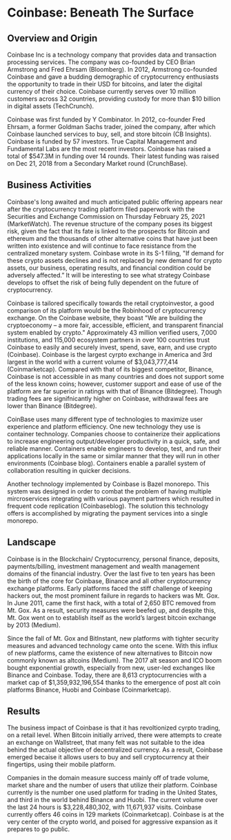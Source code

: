 # Coinbase: Beneath The Surface

## Overview and Origin
Coinbase Inc is a technology company that provides data and transaction processing services. The company was co-founded by CEO Brian Armstrong and Fred Ehrsam (Bloomberg). In 2012, Armstrong co-founded Coinbase and gave a budding demographic of cryptocurrency enthusiasts the opportunity to trade in their USD for bitcoins, and later the digital currency of their choice. Coinbase currently serves over 10 million customers across 32 countries, providing custody for more than $10 billion in digital assets (TechCrunch). 

Coinbase was first funded by Y Combinator. In 2012, co-founder Fred Ehrsam, a former Goldman Sachs trader, joined the company, after which Coinbase launched services to buy, sell, and store bitcoin (CB Insights). Coinbase is funded by 57 investors. True Capital Management and Fundamental Labs are the most recent investors. Coinbase has raised a total of $547.3M in funding over 14 rounds. Their latest funding was raised on Dec 21, 2018 from a Secondary Market round (CrunchBase).

## Business Activities

Coinbase's long awaited and much anticipated public offering appears near after the cryptocurrency trading platform filed paperwork with the Securities and Exchange Commission on Thursday February 25, 2021 (MarketWatch). The revenue structure of the company poses its biggest risk, given the fact that its fate is linked to the prospects for Bitcoin and ethereum and the thousands of other alternative coins that have just been written into existence and will continue to face resistance from the centralized monetary system. Coinbase wrote in its S-1 filing, "If demand for these crypto assets declines and is not replaced by new demand for crypto assets, our business, operating results, and financial condition could be adversely affected.” It will be interesting to see what strategy Coinbase develops to offset the risk of being fully dependent on the future of cryptocurrency.

Coinbase is tailored specifically towards the retail cryptoinvestor, a good comparison of its platform would be the Robinhood of cryptocurrency exchange. On the Coinbase website, they boast "We are building the cryptoeconomy – a more fair, accessible, efficient, and transparent financial system enabled by crypto." Approximately 43 million verified users, 7,000 institutions, and 115,000 ecosystem partners in over 100 countries trust Coinbase to easily and securely invest, spend, save, earn, and use crypto (Coinbase). Coinbase is the largest cyrpto exchange in America and 3rd largest in the world with a current volume of $3,043,777,414 (Coinmarketcap). Compared with that of its biggest competitor, Binance, Coinbase is not accessible in as many countries and does not support some of the less known coins; however, customer support and ease of use of the platform are far superior in ratings with that of Binance (Bitdegree). Though trading fees are signifnicantly higher on Coinbase, withdrawal fees are lower than Binance (Bitdegree).

CoinBase uses many different type of technologies to maximize user experience and platform efficiency. One new technology they use is container technology. Companies choose to containerize their applications to increase engineering output/developer productivity in a quick, safe, and reliable manner. Containers enable engineers to develop, test, and run their applications locally in the same or similar manner that they will run in other environments (Coinbase blog). Containers enable a parallel system of collaboration resulting in quicker decisions.

Another technology implemented by Coinbase is Bazel monorepo. This system was designed in order to combat the problem of having multiple mircroservices integrating with various payment partners which resulted in frequent code replication (Coinbaseblog). The solution this technology offers is accomplished by migrating the payment services into a single monorepo.

## Landscape

Coinbase is in the Blockchain/ Cryptocurrency, personal finance, deposits, payments/billing, investment management and wealth management domains of the financial industry. Over the last five to ten years has been the birth of the core for Coinbase, Binance and all other cryptocurrency exchange platforms. Early platforms faced the stiff challenge of keeping hackers out, the most prominent failure in regards to hackers was Mt. Gox. In June 2011, came the first hack, with a total of 2,650 BTC removed from Mt. Gox. As a result, security measures were beefed up, and despite this, Mt. Gox went on to establish itself as the world’s largest bitcoin exchange by 2013 (Medium).

Since the fall of Mt. Gox and BitInstant, new platforms with tighter security measures and advanced technology came onto the scene. With this influx of new platforms, came the existence of new alternatives to Bitcoin now commonly known as altcoins (Medium). The 2017 alt season and ICO boom bought exponential growth, especially from new, user-led exchanges like Binance and Coinbase. Today, there are 8,613 cryptocurrencies with a market cap of $1,359,932,196,554 thanks to the emergence of post alt coin platforms Binance, Huobi and Coinbase (Coinmarketcap).

## Results

The business impact of Coinbase is that it has revoltionized cyrpto trading, on a retail level. When Bitcoin initially arrived, there were attempts to create an exchange on Wallstreet, that many felt was not suitable to the idea behind the actual objective of decentralized currency. As a result, Coinbase emerged becaise it allows users to buy and sell cryptocurrency at their fingertips, using their mobile platform.

Companies in the domain measure success mainly off of trade volume, market share and the number of users that utilize their platform. Coinbase currently is the number one used platform for trading in the United States, and third in the world behind Binance and Huobi. The current volume over the last 24 hours is $3,228,480,302, with 11,671,937 visits. Coinbase currently offers 46 coins in 129 markets (Coinmarketcap). Coinbase is at the very center of the crypto world, and poised for aggressive expansion as it prepares to go public.